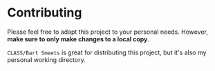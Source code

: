 # Contributing

Please feel free to adapt this project to your personal needs. However, **make sure to only make changes to a local copy**.

`CLASS/Bart Smeets` is great for distributing this project, but it's also my personal working directory.
